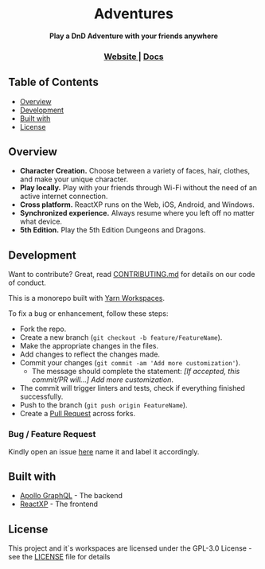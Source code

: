 <h1 align="center">Adventures</h1>

<div align="center">
  <strong>Play a DnD Adventure with your friends anywhere</strong>
</div>

<div align="center">
  <h3>
    <a href="#">
      Website
    </a>
    <span> | </span>
    <a href="#">
      Docs
    </a>
  </h3>
</div>

## Table of Contents <!-- omit in toc -->
- [Overview](#overview)
- [Development](#development)
- [Built with](#built-with)
- [License](#license)

## Overview

* **Character Creation.** Choose between a variety of faces, hair, clothes, and make your unique character.
* **Play locally.** Play with your friends through Wi-Fi without the need of an active internet connection.
* **Cross platform.** ReactXP runs on the Web, iOS, Android, and Windows.
* **Synchronized experience.** Always resume where you left off no matter what device.
* **5th Edition.** Play the 5th Edition Dungeons and Dragons.

## Development
Want to contribute? Great, read [CONTRIBUTING.md](#) for details on our code of conduct.

This is a monorepo built with [Yarn Workspaces](https://yarnpkg.com/docs/workspaces).

To fix a bug or enhancement, follow these steps:

- Fork the repo.
- Create a new branch (`git checkout -b feature/FeatureName`).
- Make the appropriate changes in the files.
- Add changes to reflect the changes made.
- Commit your changes (`git commit -am 'Add more customization'`).
  - The message should complete the statement: *[If accepted, this commit/PR will...] Add more customization*.
- The commit will trigger linters and tests, check if everything finished successfully.
- Push to the branch (`git push origin FeatureName`).
- Create a [Pull Request](https://github.com/DiogoAbu/adventures/compare) across forks.

### Bug / Feature Request

Kindly open an issue [here](https://github.com/DiogoAbu/adventures/issues/new) name it and label it accordingly.

## Built with

* [Apollo GraphQL](https://www.apollographql.com) - The backend
* [ReactXP](https://microsoft.github.io/reactxp) - The frontend

## License

This project and it`s workspaces are licensed under the GPL-3.0 License - see the [LICENSE](LICENSE) file for details
